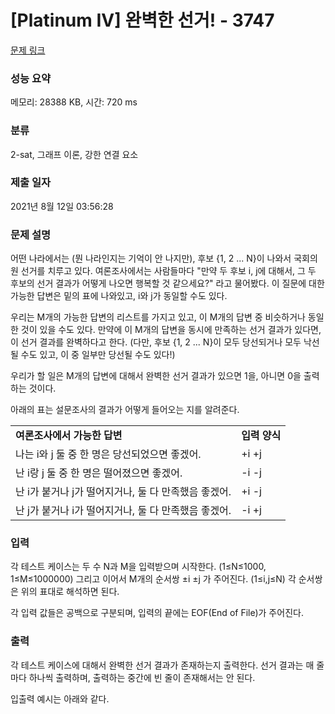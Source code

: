 # [Platinum IV] 완벽한 선거! - 3747 

[문제 링크](https://www.acmicpc.net/problem/3747) 

### 성능 요약

메모리: 28388 KB, 시간: 720 ms

### 분류

2-sat, 그래프 이론, 강한 연결 요소

### 제출 일자

2021년 8월 12일 03:56:28

### 문제 설명

<p>어떤 나라에서는 (뭔 나라인지는 기억이 안 나지만), 후보 {1, 2 ... N}이 나와서 국회의원 선거를 치루고 있다. 여론조사에서는 사람들마다 "만약 두 후보 i, j에 대해서, 그 두 후보의 선거 결과가 어떻게 나오면 행복할 것 같으세요?" 라고 물어봤다. 이 질문에 대한 가능한 답변은 밑의 표에 나와있고, i와 j가 동일할 수도 있다.</p>

<p>우리는 M개의 가능한 답변의 리스트를 가지고 있고, 이 M개의 답변 중 비슷하거나 동일한 것이 있을 수도 있다. 만약에 이 M개의 답변을 동시에 만족하는 선거 결과가 있다면, 이 선거 결과를 완벽하다고 한다. (다만, 후보 {1, 2 ... N}이 모두 당선되거나 모두 낙선될 수도 있고, 이 중 일부만 당선될 수도 있다!)</p>

<p>우리가 할 일은 M개의 답변에 대해서 완벽한 선거 결과가 있으면 1을, 아니면 0을 출력하는 것이다.</p>

<p>아래의 표는 설문조사의 결과가 어떻게 들어오는 지를 알려준다.</p>

<table class="table table-bordered">
	<tbody>
		<tr>
			<td><strong>여론조사에서 가능한 답변</strong></td>
			<td><strong>입력 양식</strong></td>
		</tr>
		<tr>
			<td>나는 i와 j 둘 중 한 명은 당선되었으면 좋겠어.</td>
			<td>+i +j</td>
		</tr>
		<tr>
			<td>난 i랑 j 둘 중 한 명은 떨어졌으면 좋겠어.</td>
			<td>-i -j</td>
		</tr>
		<tr>
			<td>난 i가 붙거나 j가 떨어지거나, 둘 다 만족했음 좋겠어.</td>
			<td>+i -j</td>
		</tr>
		<tr>
			<td>난 j가 붙거나 i가 떨어지거나, 둘 다 만족했음 좋겠어.</td>
			<td>-i +j</td>
		</tr>
	</tbody>
</table>

### 입력 

 <p>각 테스트 케이스는 두 수 N과 M을 입력받으며 시작한다. (1≤N≤1000, 1≤M≤1000000) 그리고 이어서 M개의 순서쌍 ±i ±j 가 주어진다. (1≤i,j≤N) 각 순서쌍은 위의 표대로 해석하면 된다.</p>

<p>각 입력 값들은 공백으로 구분되며, 입력의 끝에는 EOF(End of File)가 주어진다.</p>

### 출력 

 <p>각 테스트 케이스에 대해서 완벽한 선거 결과가 존재하는지 출력한다. 선거 결과는 매 줄마다 하나씩 출력하며, 출력하는 중간에 빈 줄이 존재해서는 안 된다.</p>

<p>입출력 예시는 아래와 같다.</p>

